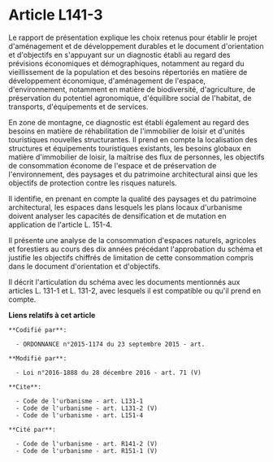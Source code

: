 # Article L141-3

Le rapport de présentation explique les choix retenus pour établir le projet d'aménagement et de développement durables et le
document d'orientation et d'objectifs en s'appuyant sur un diagnostic établi au regard des prévisions économiques et
démographiques, notamment au regard du vieillissement de la population et des besoins répertoriés en matière de développement
économique, d'aménagement de l'espace, d'environnement, notamment en matière de biodiversité, d'agriculture, de préservation
du potentiel agronomique, d'équilibre social de l'habitat, de transports, d'équipements et de services. 

En zone de montagne, ce diagnostic est établi également au regard des besoins en matière de réhabilitation de l'immobilier de
loisir et d'unités touristiques nouvelles structurantes. Il prend en compte la localisation des structures et équipements
touristiques existants, les besoins globaux en matière d'immobilier de loisir, la maîtrise des flux de personnes, les
objectifs de consommation économe de l'espace et de préservation de l'environnement, des paysages et du patrimoine
architectural ainsi que les objectifs de protection contre les risques naturels. 

Il identifie, en prenant en compte la qualité des paysages et du patrimoine architectural, les espaces dans lesquels les
plans locaux d'urbanisme doivent analyser les capacités de densification et de mutation en application de l'article L.
151-4. 

Il présente une analyse de la consommation d'espaces naturels, agricoles et forestiers au cours des dix années précédant
l'approbation du schéma et justifie les objectifs chiffrés de limitation de cette consommation compris dans le document
d'orientation et d'objectifs. 

Il décrit l'articulation du schéma avec les documents mentionnés aux articles L. 131-1 et L. 131-2, avec lesquels il est
compatible ou qu'il prend en compte.

**Liens relatifs à cet article**

	**Codifié par**:

	  - ORDONNANCE n°2015-1174 du 23 septembre 2015 - art.

	**Modifié par**:

	  - Loi n°2016-1888 du 28 décembre 2016 - art. 71 (V)

	**Cite**:

	  - Code de l'urbanisme - art. L131-1
	  - Code de l'urbanisme - art. L131-2 (V)
	  - Code de l'urbanisme - art. L151-4

	**Cité par**:

	  - Code de l'urbanisme - art. R141-2 (V)
	  - Code de l'urbanisme - art. R151-1 (V)
